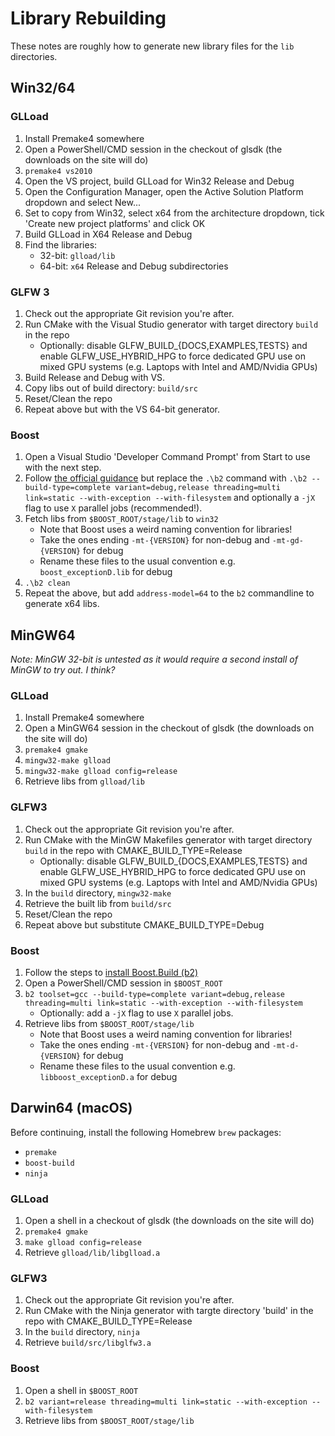 # Library Rebuilding
These notes are roughly how to generate new library files for the `lib` directories.

## Win32/64

### GLLoad

1. Install Premake4 somewhere
2. Open a PowerShell/CMD session in the checkout of glsdk (the downloads on the site will do)
3. `premake4 vs2010`
4. Open the VS project, build GLLoad for Win32 Release and Debug
5. Open the Configuration Manager, open the Active Solution Platform dropdown and select New...
6. Set to copy from Win32, select x64 from the architecture dropdown, tick 'Create new project platforms' and click OK
7. Build GLLoad in X64 Release and Debug
8. Find the libraries:
    - 32-bit: `glload/lib`
    - 64-bit: `x64` Release and Debug subdirectories
    
### GLFW 3

1. Check out the appropriate Git revision you're after.
2. Run CMake with the Visual Studio generator with target directory `build` in the repo
    - Optionally: disable GLFW_BUILD_{DOCS,EXAMPLES,TESTS} and enable GLFW_USE_HYBRID_HPG to force dedicated GPU use on
        mixed GPU systems (e.g. Laptops with Intel and AMD/Nvidia GPUs)
3. Build Release and Debug with VS.
4. Copy libs out of build directory: `build/src`
5. Reset/Clean the repo
6. Repeat above but with the VS 64-bit generator.

### Boost

1. Open a Visual Studio 'Developer Command Prompt' from Start to use with the next step.
2. Follow [the official guidance](http://www.boost.org/doc/libs/1_65_1/more/getting_started/windows.html#prepare-to-use-a-boost-library-binary) 
but replace the `.\b2` command with `.\b2 --build-type=complete variant=debug,release threading=multi link=static
--with-exception --with-filesystem` and optionally a `-jX` flag to use `X` parallel jobs (recommended!).
3. Fetch libs from `$BOOST_ROOT/stage/lib` to `win32`
    - Note that Boost uses a weird naming convention for libraries!
    - Take the ones ending `-mt-{VERSION}` for non-debug and `-mt-gd-{VERSION}` for debug
    - Rename these files to the usual convention e.g. `boost_exceptionD.lib` for debug
4. `.\b2 clean`
4. Repeat the above, but add `address-model=64` to the `b2` commandline to generate x64 libs.

## MinGW64

_Note: MinGW 32-bit is untested as it would require a second install of MinGW to try out. I think?_

### GLLoad

1. Install Premake4 somewhere
2. Open a MinGW64 session in the checkout of glsdk (the downloads on the site will do)
3. `premake4 gmake`
4. `mingw32-make glload`
5. `mingw32-make glload config=release`
6. Retrieve libs from `glload/lib`

### GLFW3

1. Check out the appropriate Git revision you're after.
2. Run CMake with the MinGW Makefiles generator with target directory `build` in the repo with CMAKE_BUILD_TYPE=Release
    - Optionally: disable GLFW_BUILD_{DOCS,EXAMPLES,TESTS} and enable GLFW_USE_HYBRID_HPG to force dedicated GPU use on
    mixed GPU systems (e.g. Laptops with Intel and AMD/Nvidia GPUs)
3. In the `build` directory, `mingw32-make`
4. Retrieve the built lib from `build/src`
5. Reset/Clean the repo
6. Repeat above but substitute CMAKE_BUILD_TYPE=Debug

### Boost

1. Follow the steps to [install Boost.Build (b2)](http://www.boost.org/doc/libs/1_65_1/more/getting_started/windows.html#or-build-binaries-from-source)
2. Open a PowerShell/CMD session in `$BOOST_ROOT`
3. `b2 toolset=gcc --build-type=complete variant=debug,release threading=multi link=static --with-exception --with-filesystem`
    - Optionally: add a `-jX` flag to use `X` parallel jobs.
4. Retrieve libs from `$BOOST_ROOT/stage/lib`
    - Note that Boost uses a weird naming convention for libraries!
    - Take the ones ending `-mt-{VERSION}` for non-debug and `-mt-d-{VERSION}` for debug
    - Rename these files to the usual convention e.g. `libboost_exceptionD.a` for debug

## Darwin64 (macOS)

Before continuing, install the following Homebrew `brew` packages:

- `premake`
- `boost-build`
- `ninja`

### GLLoad

1. Open a shell in a checkout of glsdk (the downloads on the site will do)
2. `premake4 gmake`
3. `make glload config=release`
4. Retrieve `glload/lib/libglload.a`

### GLFW3

1. Check out the appropriate Git revision you're after.
2. Run CMake with the Ninja generator with targte directory 'build' in the repo with CMAKE_BUILD_TYPE=Release
3. In the `build` directory, `ninja`
4. Retrieve `build/src/libglfw3.a`

### Boost

1. Open a shell in `$BOOST_ROOT`
2. `b2 variant=release threading=multi link=static --with-exception --with-filesystem`
3. Retrieve libs from `$BOOST_ROOT/stage/lib`